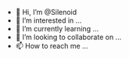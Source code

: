 - 👋 Hi, I’m @Silenoid
- 👀 I’m interested in ...
- 🌱 I’m currently learning ...
- 💞️ I’m looking to collaborate on ...
- 📫 How to reach me ...

<!---
Silenoid/Silenoid is a ✨ special ✨ repository because its `README.md` (this file) appears on your GitHub profile.
You can click the Preview link to take a look at your changes.
--->
